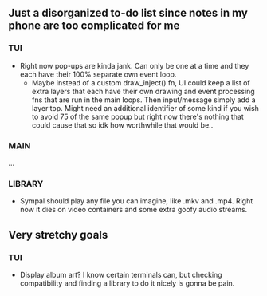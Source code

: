 ## Just a disorganized to-do list since notes in my phone are too complicated for me

### TUI
* Right now pop-ups are kinda jank. Can only be one at a time and they each have their 100% separate own event loop.
    * Maybe instead of a custom draw_inject() fn, UI could keep a list of extra layers that each have their own drawing and event processing fns that are run in the main loops. Then input/message simply add a layer top. Might need an additional identifier of some kind if you wish to avoid 75 of the same popup but right now there's nothing that could cause that so idk how worthwhile that would be..

### MAIN
...

### LIBRARY
* Sympal should play any file you can imagine, like .mkv and .mp4. Right now it dies on video containers and some extra goofy audio streams.

## Very stretchy goals
### TUI
* Display album art? I know certain terminals can, but checking compatibility and finding a library to do it nicely is gonna be pain.
